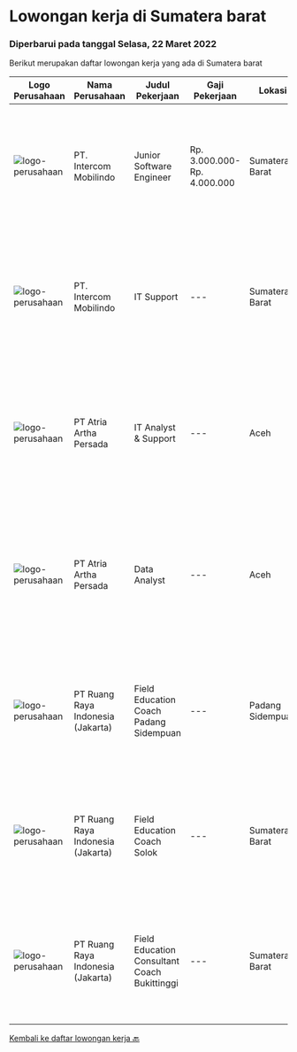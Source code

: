 
  # Lowongan kerja di Sumatera barat

  ### Diperbarui pada tanggal Selasa, 22 Maret 2022

  Berikut merupakan daftar lowongan kerja yang ada di Sumatera barat

  |Logo Perusahaan | Nama Perusahaan | Judul Pekerjaan | Gaji Pekerjaan | Lokasi | Deskripsi | Tanggal diunggah | Pranala |
  | -------------- | --------------- | --------------- | --------- | --------- | -------------- | ------- | ----------- |
  |![logo-perusahaan](https://image-service-cdn.seek.com.au/b6a4780a6e8ea9c6a23c488273407f752481e524/ee4dce1061f3f616224767ad58cb2fc751b8d2dc)|PT. Intercom Mobilindo|Junior Software Engineer|Rp. 3.000.000-Rp. 4.000.000|Sumatera Barat|We are looking for Junior Software Engineer (Full Time &amp; On-site)Persyaratan : Berpengalaman mengerjakan project sistem informasi atau aplikasi...|Kamis, 17 Maret 2022|https://www.jobstreet.co.id/id/job/junior-software-engineer-3824561?token=0~6b0c5b8b-6aa2-4d0e-9b10-357c099bad86&sectionRank=1&jobId=jobstreet-id-job-3824561|
|![logo-perusahaan](https://image-service-cdn.seek.com.au/b6a4780a6e8ea9c6a23c488273407f752481e524/ee4dce1061f3f616224767ad58cb2fc751b8d2dc)|PT. Intercom Mobilindo|IT Support|---|Sumatera Barat|We are looking for IT Support (Full Time &amp; On-site)Job Description : Installing and configuring computer hardware, software, systems, networks and...|Kamis, 17 Maret 2022|https://www.jobstreet.co.id/id/job/it-support-3824286?token=0~6b0c5b8b-6aa2-4d0e-9b10-357c099bad86&sectionRank=2&jobId=jobstreet-id-job-3824286|
|![logo-perusahaan](https://image-service-cdn.seek.com.au/d06df2c3a126b32119a42065ab4ba8b82159e50a/ee4dce1061f3f616224767ad58cb2fc751b8d2dc)|PT Atria Artha Persada|IT Analyst & Support|---|Aceh|Uraian Pekerjaan : Memastikan proses aplikasi bisnis baru maupun existing dapat di implementasikan dengan baik pada suatu proyek dengan melakukan...|Senin, 21 Februari 2022|https://www.jobstreet.co.id/id/job/it-analyst-support-3798179?token=0~6b0c5b8b-6aa2-4d0e-9b10-357c099bad86&sectionRank=3&jobId=jobstreet-id-job-3798179|
|![logo-perusahaan](https://image-service-cdn.seek.com.au/d06df2c3a126b32119a42065ab4ba8b82159e50a/ee4dce1061f3f616224767ad58cb2fc751b8d2dc)|PT Atria Artha Persada|Data Analyst|---|Aceh|Persyaratan : Usia minimal 22 tahun Pendidikan minimal S1/sederajat Diutamakan Pengalaman Minimal 1 Tahun Komunikatif, jujur dan bertanggung jawab...|Senin, 21 Februari 2022|https://www.jobstreet.co.id/id/job/data-analyst-3798176?token=0~6b0c5b8b-6aa2-4d0e-9b10-357c099bad86&sectionRank=4&jobId=jobstreet-id-job-3798176|
|![logo-perusahaan](https://image-service-cdn.seek.com.au/7eee59ea5934120f389dd02961ddcb6b62946481/ee4dce1061f3f616224767ad58cb2fc751b8d2dc)|PT Ruang Raya Indonesia (Jakarta)|Field Education Coach Padang Sidempuan|---|Padang Sidempuan|Ruangguru is a tech-enabled education company that provides a one-stop learning experience for students to have better access to quality content and...|Kamis, 10 Maret 2022|https://www.jobstreet.co.id/id/job/field-education-coach-padang-sidempuan-1030728083?token=0~6b0c5b8b-6aa2-4d0e-9b10-357c099bad86&sectionRank=5&jobId=jobstreet-id-job-1030728083|
|![logo-perusahaan](https://image-service-cdn.seek.com.au/7eee59ea5934120f389dd02961ddcb6b62946481/ee4dce1061f3f616224767ad58cb2fc751b8d2dc)|PT Ruang Raya Indonesia (Jakarta)|Field Education Coach Solok|---|Sumatera Barat|Ruangguru is a tech-enabled education company that provides a one-stop learning experience for students to have better access to quality content and...|Kamis, 10 Maret 2022|https://www.jobstreet.co.id/id/job/field-education-coach-solok-1030728080?token=0~6b0c5b8b-6aa2-4d0e-9b10-357c099bad86&sectionRank=6&jobId=jobstreet-id-job-1030728080|
|![logo-perusahaan](https://image-service-cdn.seek.com.au/7eee59ea5934120f389dd02961ddcb6b62946481/ee4dce1061f3f616224767ad58cb2fc751b8d2dc)|PT Ruang Raya Indonesia (Jakarta)|Field Education Consultant Coach Bukittinggi|---|Sumatera Barat|Ruangguru is a tech-enabled education company that provides a one-stop learning experience for students to have better access to quality content and...|Kamis, 10 Maret 2022|https://www.jobstreet.co.id/id/job/field-education-consultant-coach-bukittinggi-1030728105?token=0~6b0c5b8b-6aa2-4d0e-9b10-357c099bad86&sectionRank=7&jobId=jobstreet-id-job-1030728105|


  [Kembali ke daftar lowongan kerja 🔙](../README.md#daftar-lowongan-kerja)
  